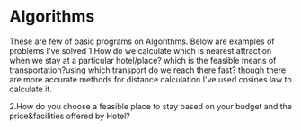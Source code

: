 # Algorithms

These are few of basic programs on Algorithms. Below are examples of problems I've solved 
1.How do we calculate which is nearest attraction when we stay at a particular hotel/place? which is the feasible means of transportation?using which transport do we reach there fast? though there are more accurate methods for distance calculation I've used cosines law to calculate it.


2.How do you choose a feasible place to stay based on your budget and the price&facilities offered by Hotel?
